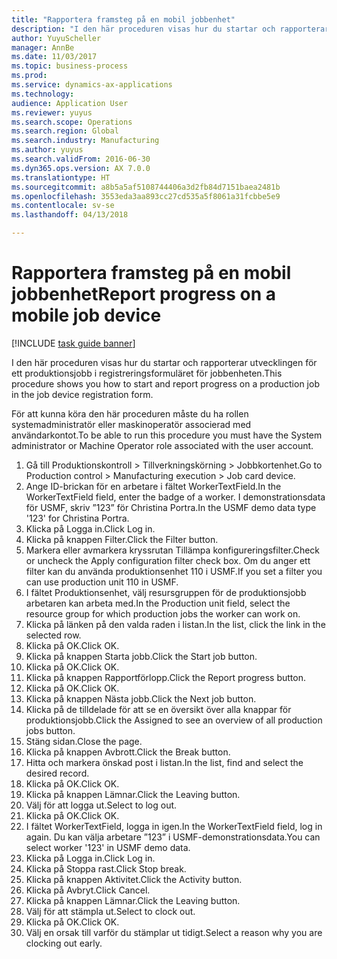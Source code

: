 ```yaml
--- 
title: "Rapportera framsteg på en mobil jobbenhet"
description: "I den här proceduren visas hur du startar och rapporterar utvecklingen för ett produktionsjobb i registreringsformuläret för jobbenheten."
author: YuyuScheller
manager: AnnBe
ms.date: 11/03/2017
ms.topic: business-process
ms.prod: 
ms.service: dynamics-ax-applications
ms.technology: 
audience: Application User
ms.reviewer: yuyus
ms.search.scope: Operations
ms.search.region: Global
ms.search.industry: Manufacturing
ms.author: yuyus
ms.search.validFrom: 2016-06-30
ms.dyn365.ops.version: AX 7.0.0
ms.translationtype: HT
ms.sourcegitcommit: a8b5a5af5108744406a3d2fb84d7151baea2481b
ms.openlocfilehash: 3553eda3aa893cc27cd535a5f8061a31fcbbe5e9
ms.contentlocale: sv-se
ms.lasthandoff: 04/13/2018

---
```

# <a name="report-progress-on-a-mobile-job-device"></a><span data-ttu-id="7ea7e-103">Rapportera framsteg på en mobil jobbenhet</span><span class="sxs-lookup"><span data-stu-id="7ea7e-103">Report progress on a mobile job device</span></span>

[!INCLUDE [task guide banner](../../includes/task-guide-banner.md)]

<span data-ttu-id="7ea7e-104">I den här proceduren visas hur du startar och rapporterar utvecklingen för ett produktionsjobb i registreringsformuläret för jobbenheten.</span><span class="sxs-lookup"><span data-stu-id="7ea7e-104">This procedure shows you how to start and report progress on a production job in the job device registration form.</span></span>



<span data-ttu-id="7ea7e-105">För att kunna köra den här proceduren måste du ha rollen systemadministratör eller maskinoperatör associerad med användarkontot.</span><span class="sxs-lookup"><span data-stu-id="7ea7e-105">To be able to run this procedure you must have the System administrator or Machine Operator role associated with the user account.</span></span>

1. <span data-ttu-id="7ea7e-106">Gå till Produktionskontroll > Tillverkningskörning > Jobbkortenhet.</span><span class="sxs-lookup"><span data-stu-id="7ea7e-106">Go to Production control > Manufacturing execution > Job card device.</span></span>
2. <span data-ttu-id="7ea7e-107">Ange ID-brickan för en arbetare i fältet WorkerTextField.</span><span class="sxs-lookup"><span data-stu-id="7ea7e-107">In the WorkerTextField field, enter the badge of a worker.</span></span> <span data-ttu-id="7ea7e-108">I demonstrationsdata för USMF, skriv ”123” för Christina Portra.</span><span class="sxs-lookup"><span data-stu-id="7ea7e-108">In the USMF demo data type '123' for Christina Portra.</span></span>
3. <span data-ttu-id="7ea7e-109">Klicka på Logga in.</span><span class="sxs-lookup"><span data-stu-id="7ea7e-109">Click Log in.</span></span>
4. <span data-ttu-id="7ea7e-110">Klicka på knappen Filter.</span><span class="sxs-lookup"><span data-stu-id="7ea7e-110">Click the Filter button.</span></span>
5. <span data-ttu-id="7ea7e-111">Markera eller avmarkera kryssrutan Tillämpa konfigureringsfilter.</span><span class="sxs-lookup"><span data-stu-id="7ea7e-111">Check or uncheck the Apply configuration filter check box.</span></span> <span data-ttu-id="7ea7e-112">Om du anger ett filter kan du använda produktionsenhet 110 i USMF.</span><span class="sxs-lookup"><span data-stu-id="7ea7e-112">If you set a filter you can use production unit 110 in USMF.</span></span>
6. <span data-ttu-id="7ea7e-113">I fältet Produktionsenhet, välj resursgruppen för de produktionsjobb arbetaren kan arbeta med.</span><span class="sxs-lookup"><span data-stu-id="7ea7e-113">In the Production unit field, select the resource group for which production jobs the worker can work on.</span></span>
7. <span data-ttu-id="7ea7e-114">Klicka på länken på den valda raden i listan.</span><span class="sxs-lookup"><span data-stu-id="7ea7e-114">In the list, click the link in the selected row.</span></span>
8. <span data-ttu-id="7ea7e-115">Klicka på OK.</span><span class="sxs-lookup"><span data-stu-id="7ea7e-115">Click OK.</span></span>
9. <span data-ttu-id="7ea7e-116">Klicka på knappen Starta jobb.</span><span class="sxs-lookup"><span data-stu-id="7ea7e-116">Click the Start job button.</span></span>
10. <span data-ttu-id="7ea7e-117">Klicka på OK.</span><span class="sxs-lookup"><span data-stu-id="7ea7e-117">Click OK.</span></span>
11. <span data-ttu-id="7ea7e-118">Klicka på knappen Rapportförlopp.</span><span class="sxs-lookup"><span data-stu-id="7ea7e-118">Click the Report progress button.</span></span>
12. <span data-ttu-id="7ea7e-119">Klicka på OK.</span><span class="sxs-lookup"><span data-stu-id="7ea7e-119">Click OK.</span></span>
13. <span data-ttu-id="7ea7e-120">Klicka på knappen Nästa jobb.</span><span class="sxs-lookup"><span data-stu-id="7ea7e-120">Click the Next job button.</span></span>
14. <span data-ttu-id="7ea7e-121">Klicka på de tilldelade för att se en översikt över alla knappar för produktionsjobb.</span><span class="sxs-lookup"><span data-stu-id="7ea7e-121">Click the Assigned to see an overview of all production jobs button.</span></span>
15. <span data-ttu-id="7ea7e-122">Stäng sidan.</span><span class="sxs-lookup"><span data-stu-id="7ea7e-122">Close the page.</span></span>
16. <span data-ttu-id="7ea7e-123">Klicka på knappen Avbrott.</span><span class="sxs-lookup"><span data-stu-id="7ea7e-123">Click the Break button.</span></span>
17. <span data-ttu-id="7ea7e-124">Hitta och markera önskad post i listan.</span><span class="sxs-lookup"><span data-stu-id="7ea7e-124">In the list, find and select the desired record.</span></span>
18. <span data-ttu-id="7ea7e-125">Klicka på OK.</span><span class="sxs-lookup"><span data-stu-id="7ea7e-125">Click OK.</span></span>
19. <span data-ttu-id="7ea7e-126">Klicka på knappen Lämnar.</span><span class="sxs-lookup"><span data-stu-id="7ea7e-126">Click the Leaving button.</span></span>
20. <span data-ttu-id="7ea7e-127">Välj för att logga ut.</span><span class="sxs-lookup"><span data-stu-id="7ea7e-127">Select to log out.</span></span>
21. <span data-ttu-id="7ea7e-128">Klicka på OK.</span><span class="sxs-lookup"><span data-stu-id="7ea7e-128">Click OK.</span></span>
22. <span data-ttu-id="7ea7e-129">I fältet WorkerTextField, logga in igen.</span><span class="sxs-lookup"><span data-stu-id="7ea7e-129">In the WorkerTextField field, log in again.</span></span> <span data-ttu-id="7ea7e-130">Du kan välja arbetare ”123” i USMF-demonstrationsdata.</span><span class="sxs-lookup"><span data-stu-id="7ea7e-130">You can select worker '123' in USMF demo data.</span></span>
23. <span data-ttu-id="7ea7e-131">Klicka på Logga in.</span><span class="sxs-lookup"><span data-stu-id="7ea7e-131">Click Log in.</span></span>
24. <span data-ttu-id="7ea7e-132">Klicka på Stoppa rast.</span><span class="sxs-lookup"><span data-stu-id="7ea7e-132">Click Stop break.</span></span>
25. <span data-ttu-id="7ea7e-133">Klicka på knappen Aktivitet.</span><span class="sxs-lookup"><span data-stu-id="7ea7e-133">Click the Activity button.</span></span>
26. <span data-ttu-id="7ea7e-134">Klicka på Avbryt.</span><span class="sxs-lookup"><span data-stu-id="7ea7e-134">Click Cancel.</span></span>
27. <span data-ttu-id="7ea7e-135">Klicka på knappen Lämnar.</span><span class="sxs-lookup"><span data-stu-id="7ea7e-135">Click the Leaving button.</span></span>
28. <span data-ttu-id="7ea7e-136">Välj för att stämpla ut.</span><span class="sxs-lookup"><span data-stu-id="7ea7e-136">Select to clock out.</span></span>
29. <span data-ttu-id="7ea7e-137">Klicka på OK.</span><span class="sxs-lookup"><span data-stu-id="7ea7e-137">Click OK.</span></span>
30. <span data-ttu-id="7ea7e-138">Välj en orsak till varför du stämplar ut tidigt.</span><span class="sxs-lookup"><span data-stu-id="7ea7e-138">Select a reason why you are clocking out early.</span></span>



